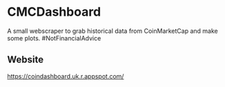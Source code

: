# CMCDashboard

A small webscraper to grab historical data from CoinMarketCap and make some plots. #NotFinancialAdvice

## Website
https://coindashboard.uk.r.appspot.com/
